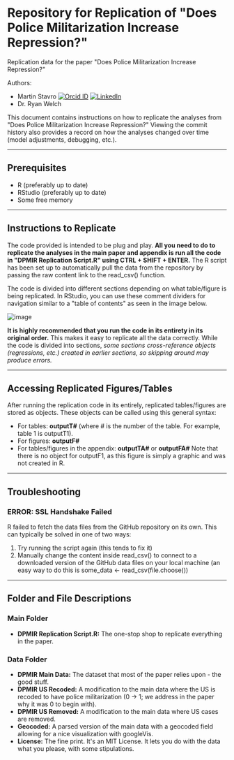 # Repository for Replication of "Does Police Militarization Increase Repression?"
Replication data for the paper "Does Police Militarization Increase Repression?" 

Authors:
- Martin Stavro [![Orcid ID](https://orcid.org/sites/default/files/images/orcid_16x16.png)](https://orcid.org/0000-0002-7527-9582)  [![LinkedIn](https://github.com/mstavro/DPMIR/assets/86576037/4017b9d1-bba9-4087-a187-5d4bbba66f6a)](https://www.linkedin.com/in/martinstavro/)
- Dr. Ryan Welch

This document contains instructions on how to replicate the analyses from "Does Police Militarization Increase Repression?" Viewing the commit history also provides a record on how the analyses changed over time (model adjustments, debugging, etc.).

---

## Prerequisites
- R (preferably up to date)
- RStudio (preferably up to date)
- Some free memory

---

## Instructions to Replicate
The code provided is intended to be plug and play. **All you need to do to replicate the analyses in the main paper and appendix is run all the code in "DPMIR Replication Script.R" using CTRL + SHIFT + ENTER.** The R script has been set up to automatically pull the data from the repository by passing the raw content link to the read_csv() function.  

The code is divided into different sections depending on what table/figure is being replicated. In RStudio, you can use these comment dividers for navigation similar to a "table of contents" as seen in the image below.

![image](https://github.com/mstavro/DPMIR/assets/86576037/75ab65ea-5a64-4836-a9ec-288bde6ab168)

**It is highly recommended that you run the code in its entirety in its original order.** This makes it easy to replicate all the data correctly. While the code is divided into sections, _some sections cross-reference objects (regressions, etc.) created in earlier sections, so skipping around may produce errors._

---

## Accessing Replicated Figures/Tables
After running the replication code in its entirely, replicated tables/figures are stored as objects. These objects can be called using this general syntax:
- For tables: **outputT#** (where # is the number of the table. For example, table 1 is outputT1).
- For figures: **outputF#**
- For tables/figures in the appendix: **outputTA#** or **outputFA#**
Note that there is no object for outputF1, as this figure is simply a graphic and was not created in R.

---

## Troubleshooting
### ERROR: SSL Handshake Failed
R failed to fetch the data files from the GitHub repository on its own. This can typically be solved in one of two ways:
1) Try running the script again (this tends to fix it)
2) Manually change the content inside read_csv() to connect to a downloaded version of the GitHub data files on your local machine (an easy way to do this is some_data <- read_csv(file.choose())

---

## Folder and File Descriptions
### Main Folder
- **DPMIR Replication Script.R:** The one-stop shop to replicate everything in the paper.
### Data Folder
- **DPMIR Main Data:** The dataset that most of the paper relies upon - the good stuff.
- **DPMIR US Recoded:** A modification to the main data where the US is recoded to have police militarization (0 -> 1; we address in the paper why it was 0 to begin with).
- **DPMIR US Removed:** A modification to the main data where US cases are removed.
- **Geocoded:** A parsed version of the main data with a geocoded field allowing for a nice visualization with googleVis.
- **License:** The fine print. It's an MIT License. It lets you do with the data what you please, with some stipulations.
